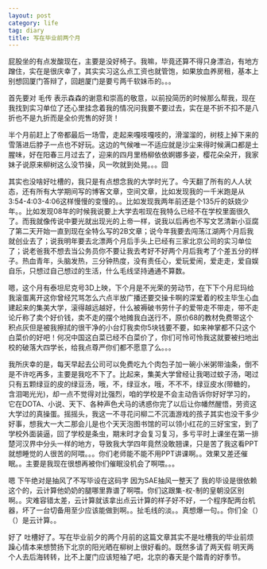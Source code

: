 ```yaml
---
layout: post
category: life
tag: diary
title: 写在毕业前两个月
---
```



屁股坐的有点发酸现在，主要是没好椅子。我嘛，毕竟还算不得只身漂泊，有地方蹭住，实在是很庆幸了，其实实习这么点工资也就管饱，如果放血养房租，基本上别想回厦门答辩了，回趟厦门是要亏两千软妹币的。。。

首先要对 毛传 表示森森的谢意和崇高的敬意，以前投简历的时候那么帮我，现在我找到实习单位了还心里挂念着我的情况问我要不要过去，实在是不折不扣不是八折也不是九折而是全价兜售的好货！

半个月前赶上了帝都最后一场雪，走起来嘎吱嘎吱的，滑溜溜的，树枝上掉下来的雪落进后脖子一点也不好玩。这边的气候唯一不适应就是沙尘来得时候满口都是土腥味，好在阳春三月过去了，迎来的四月里杨柳依依婀娜多姿，樱花朵朵开，我家妹子说原来柳树这么没节操，风一吹就到处晃。。。囧

其实也没啥好吐槽的，我只是有点想念我的大学时光了。今天翻了所有的人人状态，还有所有大学期间写的博客文章，空间文章，比如发现我的一千米跑是从3:54-4:03-4:06这样慢慢的变慢的。。比如发现我两年前还是个135斤的妖娆少年。。比如发现08年的时候我说要上大学去啦现在我特么已经不在学校里面很久了。而我就像传说中要光就出现光的上帝一样，说我以后再也不写文艺清新小豆腐了第二天开始一直到现在全特么写的2B文章；说今年我要去闯荡江湖两个月后我就创业去了；说我明年要去北漂两个月后手头上已经有三家北京公司的实习单位了；说老爸我不想去当公务员你不要让我去考好不好两个月后我考了个差五分的样子。热血青年，头脑发热，三分钟热度，没有责任心，爱玩爱闹，爱走走，爱自娱自乐，只想过自己想过的生活，什么毛线坚持通通不算数。

嗯，这个月有泰坦尼克号3D上映，下个月是不光荣的劳动节，在下下个月尼玛给我滚蛋离开这你曾经咒骂怎么六点半放广播还要交操卡啊的深爱着的校主毕生心血建起来的集美大学，滚得越远越好，什么被褥破书劳什子的爱带走不带走，带不走论斤称了卖个好价钱，卖不走的摆个地摊我白送行不，原价68的教材免费带这个积点灰但是被我擦拭的很干净的小台灯我卖你5块钱要不要，如来神掌都不只这个白菜价的好吧！何况中国这白菜已经不白菜价了，你们可怜可怜我这就要被扫地出校的破落大四学长，给我点尊严你们都不愿意了么。。。

我所庆幸的是，每天早起去公司可以免费吃九个肉包子加一碗小米粥带油条，倒不是不许吃再多，主要是我吃不下了。比起来，集美大学曾经让我喝过蚊子汤，喝过只有五颗绿豆的皮的绿豆汤，哦，不，绿豆水，哦，不不不，绿豆皮水(带糖的，含泪喝光光)，却一点不觉得对比强烈，咱的学校是不会主动告诉你好好学习的，它在DOTA、小说、天下、各种声色犬马的诱惑你完了以后让你幡然醒悟，劳资这大学过的真操蛋。摇摇头，我这一不寻花问柳二不沉湎游戏的孩子其实也没干多少好事，想我大一大二那会儿是也个天天泡图书馆的可以领小红花的三好宝宝，到了学校外面装逼，回了学校是条虫，期末时才会复习复习，多亏平时上课坐在第一排楚河汉界中分头一样的地方，导致我大学四年竟然没敢翘课，只是苦了我这看PPT就想睡觉的人很苦的阿喂。。。你们老师能不能不用PPT讲课啊。。效果又差还催眠。。主要是我现在很想再被你们催眠没机会了啊喂。。。

嗯 下午绝对是抽风了不写毕设在这码字 因为SAE抽风一整天了 我的毕设是很依赖这个的，云计算他奶奶的腿哪里靠谱了啊喂。你们这跟集-权-制的皇朝没区别啊。。灾难容错太差，云计算就该拿出点云计算的样子好不好，一个程序配两台机器，坏了一台切备用至少应该能做到啊。。扯毛线的淡。。真想爆一句。。你们全（）（）是云计算。。

好了 吐槽好了。写在毕业前夕的两个月前的这篇文章其实不是吐槽我的毕业前烦躁心情本来想赞扬下北京的阳光晒在柳树上很好看的。既然多请了两天假 明天两个人去后海转转，比不上厦门应该短袖了吧，北京的春天是个踏青的好季节。
